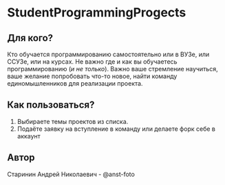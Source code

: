 # StudentProgrammingProgects

## Для кого?
Кто обучается программированию самостоятельно или в ВУЗе, или ССУЗе, или на курсах.
Не важно где и как вы обучаетесь программированию (*и не только*). Важно ваше стремление научиться, ваше желание попробовать что-то новое, найти команду единомышленников для реализации проекта.

## Как пользоваться?
1. Выбираете темы проектов из списка.
2. Подаёте заявку на вступление в команду или делаете форк себе в аккаунт

## Автор
Старинин Андрей Николаевич - @anst-foto